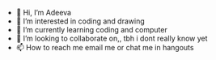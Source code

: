 - 👋 Hi, I’m Adeeva
- 👀 I’m interested in coding and drawing
- 🌱 I’m currently learning coding and computer 
- 💞️ I’m looking to collaborate on,, tbh i dont really know yet
- 📫 How to reach me email me or chat me in hangouts 
